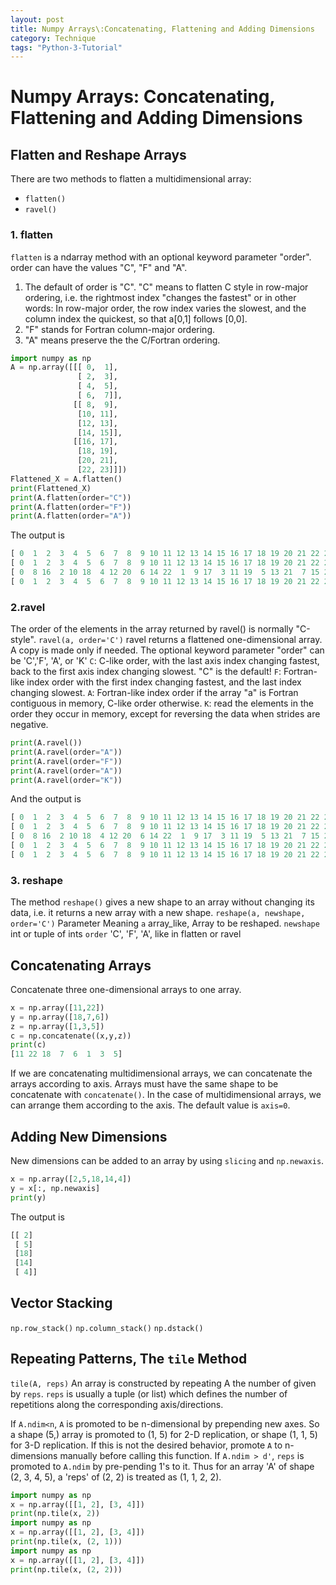 ```yaml
---
layout: post
title: Numpy Arrays\:Concatenating, Flattening and Adding Dimensions
category: Technique
tags: "Python-3-Tutorial"
---
```


# Numpy Arrays: Concatenating, Flattening and Adding Dimensions

## Flatten and Reshape Arrays
There are two methods to flatten a multidimensional array:
* `flatten()`
* `ravel()`

### 1. flatten
`flatten` is a ndarray method with an optional keyword parameter "order". order can have the values "C", "F" and "A". 
1. The default of order is "C". "C" means to flatten C style in row-major ordering, i.e. the rightmost index "changes the fastest" or in other words: In row-major order, the row index varies the slowest, and the column index the quickest, so that a[0,1] follows [0,0].
2. "F" stands for Fortran column-major ordering. 
3. "A" means preserve the the C/Fortran ordering.

```python
import numpy as np
A = np.array([[[ 0,  1],
               [ 2,  3],
               [ 4,  5],
               [ 6,  7]],
              [[ 8,  9],
               [10, 11],
               [12, 13],
               [14, 15]],
              [[16, 17],
               [18, 19],
               [20, 21],
               [22, 23]]])
Flattened_X = A.flatten()
print(Flattened_X)
print(A.flatten(order="C"))
print(A.flatten(order="F"))
print(A.flatten(order="A"))
```

The output is

```python
[ 0  1  2  3  4  5  6  7  8  9 10 11 12 13 14 15 16 17 18 19 20 21 22 23]
[ 0  1  2  3  4  5  6  7  8  9 10 11 12 13 14 15 16 17 18 19 20 21 22 23]
[ 0  8 16  2 10 18  4 12 20  6 14 22  1  9 17  3 11 19  5 13 21  7 15 23]
[ 0  1  2  3  4  5  6  7  8  9 10 11 12 13 14 15 16 17 18 19 20 21 22 23]
```

### 2.ravel
The order of the elements in the array returned by ravel() is normally "C-style".
`ravel(a, order='C')`
ravel returns a flattened one-dimensional array. A copy is made only if needed.
The optional keyword parameter "order" can be 'C','F', 'A', or 'K'
`C`: C-like order, with the last axis index changing fastest, back to the first axis index changing slowest. "C" is the default!
`F`: Fortran-like index order with the first index changing fastest, and the last index changing slowest.
`A`: Fortran-like index order if the array "a" is Fortran contiguous in memory, C-like order otherwise.
`K`: read the elements in the order they occur in memory, except for reversing the data when strides are negative.

```python
print(A.ravel())
print(A.ravel(order="A"))
print(A.ravel(order="F"))
print(A.ravel(order="A"))
print(A.ravel(order="K"))
```

And the output is 

```python
[ 0  1  2  3  4  5  6  7  8  9 10 11 12 13 14 15 16 17 18 19 20 21 22 23]
[ 0  1  2  3  4  5  6  7  8  9 10 11 12 13 14 15 16 17 18 19 20 21 22 23]
[ 0  8 16  2 10 18  4 12 20  6 14 22  1  9 17  3 11 19  5 13 21  7 15 23]
[ 0  1  2  3  4  5  6  7  8  9 10 11 12 13 14 15 16 17 18 19 20 21 22 23]
[ 0  1  2  3  4  5  6  7  8  9 10 11 12 13 14 15 16 17 18 19 20 21 22 23]
```

### 3. reshape
The method `reshape()` gives a new shape to an array without changing its data, i.e. it returns a new array with a new shape.
`reshape(a, newshape, order='C')`
Parameter 	Meaning
`a` 			array_like, Array to be reshaped.
`newshape` 	int or tuple of ints
`order`		'C', 'F', 'A', like in flatten or ravel

## Concatenating Arrays
Concatenate three one-dimensional arrays to one array.

```python
x = np.array([11,22])
y = np.array([18,7,6])
z = np.array([1,3,5])
c = np.concatenate((x,y,z))
print(c)
[11 22 18  7  6  1  3  5]
```

If we are concatenating multidimensional arrays, we can concatenate the arrays according to axis. Arrays must have the same shape to be concatenate with `concatenate()`. In the case of multidimensional arrays, we can arrange them according to the axis. The default value is `axis=0`.

## Adding New Dimensions
New dimensions can be added to an array by using `slicing` and `np.newaxis`.

```python
x = np.array([2,5,18,14,4])
y = x[:, np.newaxis]
print(y)
```

The output is

```python
[[ 2]
 [ 5]
 [18]
 [14]
 [ 4]]
```

## Vector Stacking
`np.row_stack()`
`np.column_stack()`
`np.dstack()`

## Repeating Patterns, The `tile` Method
`tile(A, reps)`
An array is constructed by repeating A the number of given by `reps`.
`reps` is usually a tuple (or list) which defines the number of repetitions along the corresponding axis/directions.

If `A.ndim<n`, `A` is promoted to be n-dimensional by prepending new axes. So a shape (5,) array is promoted to (1, 5) for 2-D replication, or shape (1, 1, 5) for 3-D replication. If this is not the desired behavior, promote `A` to n-dimensions manually before calling this function.
If `A.ndim > d'`, `reps` is promoted to `A.ndim` by pre-pending 1's to it.
Thus for an array 'A' of shape (2, 3, 4, 5), a 'reps' of (2, 2) is treated as (1, 1, 2, 2).

```python
import numpy as np
x = np.array([[1, 2], [3, 4]])
print(np.tile(x, 2))
import numpy as np
x = np.array([[1, 2], [3, 4]])
print(np.tile(x, (2, 1)))
import numpy as np
x = np.array([[1, 2], [3, 4]])
print(np.tile(x, (2, 2)))
```
 
